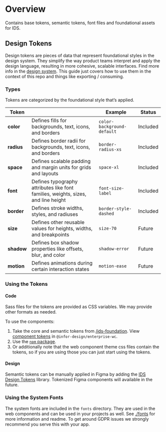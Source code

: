 # Overview

Contains base tokens, semantic tokens, font files and foundational assets for IDS.

## Design Tokens

Design tokens are pieces of data that represent foundational styles in the design system. They simplify the way product teams interpret and apply the design language, resulting in more cohesive, scalable interfaces. Find more info in the [design system](https://design.infor.com/foundations/design-tokens/). This guide just covers how to use them in the context of this repo and things like exporting / consuming.

### Types

Tokens are categorized by the foundational style that’s applied.

| Token       |                               |Example         |Status         |
|-------------|-------------------------------|----------------|----------------|
|**color**    |Defines fills for backgrounds, text, icons, and borders |`color-background-default`| Included |
|**radius**   |Defines border radii for backgrounds, text, icons, and borders |`border-radius-xs`| Included |
|**space**  |Defines scalable padding and margin units for grids and layouts  |`space-xl`| Included |
|**font**     |Defines typography attributes like font families, weights, sizes, and line height |`font-size-label`| Included |
|**border**   |Defines stroke widths, styles, and radiuses  |`border-style-dashed`| Included |
|**size**     |Defines other reusable values for heights, widths, and breakpoints  |`size-70`| Future |
|**shadow**   |Defines box shadow properties like offsets, blur, and color |`shadow-error`| Future |
|**motion**   |Defines animations during certain interaction states  |`motion-ease`| Future |

### Using the Tokens

#### Code

Sass files for the tokens are provided as CSS variables. We may provide other formats as needed.

To use the components:

1. Take the core and semantic tokens from [/ids-foundation](https://oxford.awsdev.infor.com/infor-design/ids-foundation/-/tree/main/tokens/theme-soho?ref_type=heads). View [component tokens](https://oxford.awsdev.infor.com/infor-design/enterprise-wc/-/tree/main/src/themes/default?ref_type=heads) in `@infor-design/enterprise-wc`.
2. Use the [`npm` package](https://www.npmjs.com/package/ids-foundation).
3. Or additionally note that the web component theme css files contain the tokens, so if you are using those you can just start using the tokens.

#### Design

Semantic tokens can be manually applied in Figma by adding the [IDS Design Tokens](https://www.figma.com/design/7xMSXwCpK3eq4uGqkDDDav/IDS-Design-Tokens?m=auto&node-id=16%3A396&t=VDCzgpqVzBEcmjt5-1) library. Tokenized Figma components will available in the future.

### Using the System Fonts

The system fonts are included in the `fonts` directory. They are used in the web components and can be used in your projects as well. See [./fonts](./fonts) for more information and readme. To get around GDPR issues we strongly recommend you serve this with your app.
